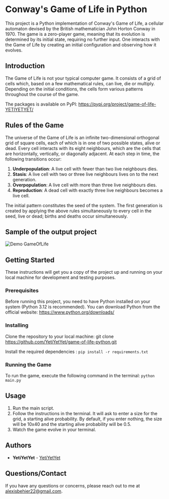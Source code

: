 # Conway's Game of Life in Python

This project is a Python implementation of Conway's Game of Life, 
a cellular automaton devised by the British mathematician John Horton Conway in 1970. 
The game is a zero-player game, meaning that its evolution is determined by its initial
state, requiring no further input. One interacts with the Game of Life by creating an 
initial configuration and observing how it evolves.

## Introduction

The Game of Life is not your typical computer game. 
It consists of a grid of cells which, based on a few mathematical rules, 
can live, die or multiply. Depending on the initial conditions, 
the cells form various patterns throughout the course of the game.

The packages is available on PyPI: https://pypi.org/project/game-of-life-YETIYETYET/

## Rules of the Game

The universe of the Game of Life is an infinite two-dimensional orthogonal grid of square cells, each of which is in one of two possible states, alive or dead. Every cell interacts with its eight neighbours, which are the cells that are horizontally, vertically, or diagonally adjacent. At each step in time, the following transitions occur:

1. **Underpopulation**: A live cell with fewer than two live neighbours dies.
2. **Stasis**: A live cell with two or three live neighbours lives on to the next generation.
3. **Overpopulation**: A live cell with more than three live neighbours dies.
4. **Reproduction**: A dead cell with exactly three live neighbours becomes a live cell.

The initial pattern constitutes the seed of the system. The first generation is created by applying the above rules simultaneously to every cell in the seed, live or dead; births and deaths occur simultaneously.

## Sample of the output project
![Demo GameOfLife](docs/demo.gif)

## Getting Started

These instructions will get you a copy of the project up and running on your local machine for development and testing purposes.

### Prerequisites

Before running this project, you need to have Python installed on your system (Python 3.12 is recommended). 
You can download Python from the official website:
https://www.python.org/downloads/

### Installing
Clone the repository to your local machine:
git clone https://github.com/YetiYetYet/game-of-life-python.git

Install the required dependencies :
``pip install -r requirements.txt``

### Running the Game

To run the game, execute the following command in the terminal:
``python main.py``

## Usage

1. Run the main script.
2. Follow the instructions in the terminal. It will ask to enter a size for the grid, a starting alive probability. 
By default, if you enter nothing, the size will be 10x40 and the starting alive probability will be 0.5.
3. Watch the game evolve in your terminal.

## Authors

* **YetiYetYet** - [YetiYetYet](https://github.com/YetiYetYet)

## Questions/Contact

If you have any questions or concerns, please reach out to me at alexisbehier22@gmail.com.
